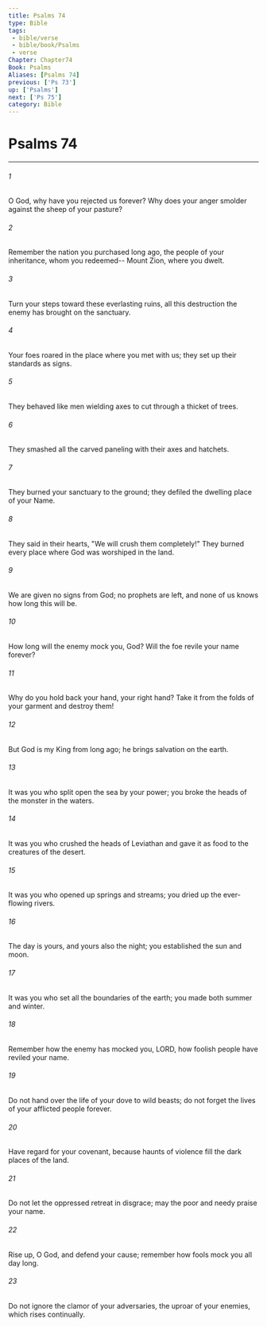 ```yaml
---
title: Psalms 74
type: Bible
tags:
 - bible/verse
 - bible/book/Psalms
 - verse
Chapter: Chapter74
Book: Psalms
Aliases: [Psalms 74]
previous: ['Ps 73']
up: ['Psalms']
next: ['Ps 75']
category: Bible
---
```

# Psalms 74

***


###### 1 
O God, why have you rejected us forever? Why does your anger smolder against the sheep of your pasture? 

###### 2 
Remember the nation you purchased long ago, the people of your inheritance, whom you redeemed-- Mount Zion, where you dwelt. 

###### 3 
Turn your steps toward these everlasting ruins, all this destruction the enemy has brought on the sanctuary. 

###### 4 
Your foes roared in the place where you met with us; they set up their standards as signs. 

###### 5 
They behaved like men wielding axes to cut through a thicket of trees. 

###### 6 
They smashed all the carved paneling with their axes and hatchets. 

###### 7 
They burned your sanctuary to the ground; they defiled the dwelling place of your Name. 

###### 8 
They said in their hearts, "We will crush them completely!" They burned every place where God was worshiped in the land. 

###### 9 
We are given no signs from God; no prophets are left, and none of us knows how long this will be. 

###### 10 
How long will the enemy mock you, God? Will the foe revile your name forever? 

###### 11 
Why do you hold back your hand, your right hand? Take it from the folds of your garment and destroy them! 

###### 12 
But God is my King from long ago; he brings salvation on the earth. 

###### 13 
It was you who split open the sea by your power; you broke the heads of the monster in the waters. 

###### 14 
It was you who crushed the heads of Leviathan and gave it as food to the creatures of the desert. 

###### 15 
It was you who opened up springs and streams; you dried up the ever-flowing rivers. 

###### 16 
The day is yours, and yours also the night; you established the sun and moon. 

###### 17 
It was you who set all the boundaries of the earth; you made both summer and winter. 

###### 18 
Remember how the enemy has mocked you, LORD, how foolish people have reviled your name. 

###### 19 
Do not hand over the life of your dove to wild beasts; do not forget the lives of your afflicted people forever. 

###### 20 
Have regard for your covenant, because haunts of violence fill the dark places of the land. 

###### 21 
Do not let the oppressed retreat in disgrace; may the poor and needy praise your name. 

###### 22 
Rise up, O God, and defend your cause; remember how fools mock you all day long. 

###### 23 
Do not ignore the clamor of your adversaries, the uproar of your enemies, which rises continually. 
